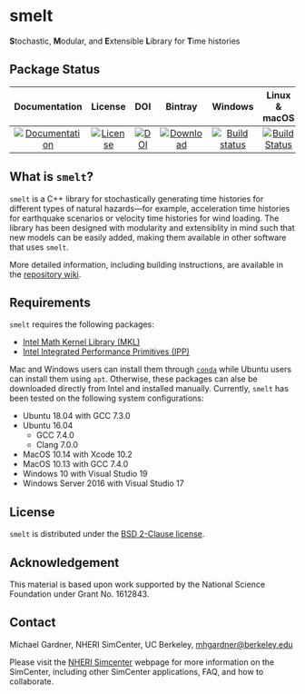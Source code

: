 # smelt
**S**tochastic, **M**odular, and **E**xtensible **L**ibrary for **T**ime histories

## Package Status

| Documentation | License | DOI | Bintray | Windows | Linux & macOS |
|:--------:|:---------:|:---------:|:-------------:|:--------------:|:-----------------:|
|[![Documentation](https://img.shields.io/badge/docs-doxygen-blue.svg)](https://nheri-simcenter.github.io/smelt/)|[![License](https://img.shields.io/badge/License-BSD%202--Clause-orange.svg)](https://raw.githubusercontent.com/NHERI-SimCenter/smelt/master/LICENSE)|[![DOI](https://zenodo.org/badge/DOI/10.5281/zenodo.2697657.svg)](https://doi.org/10.5281/zenodo.2697657)|[ ![Download](https://api.bintray.com/packages/nheri-simcenter/simcenter/smelt%3Asimcenter/images/download.svg) ](https://bintray.com/nheri-simcenter/simcenter/smelt%3Asimcenter/_latestVersion)|[![Build status](https://ci.appveyor.com/api/projects/status/rcal46kf9i84b83k?svg=true)](https://ci.appveyor.com/project/shellshocked2003/smelt)|[![Build Status](https://travis-ci.org/shellshocked2003/smelt.svg?branch=master)](https://travis-ci.org/shellshocked2003/smelt)|

## What is `smelt`?

`smelt` is a C++ library for stochastically generating time histories for different types of
natural hazards&mdash;for example, acceleration time histories for earthquake scenarios or velocity
time histories for wind loading. The library has been designed with modularity and extensiblity
in mind such that new models can be easily added, making them available in other software
that uses `smelt`.

More detailed information, including building instructions, are available in the [repository wiki](https://github.com/NHERI-SimCenter/smelt/wiki).

## Requirements

`smelt` requires the following packages:
- [Intel Math Kernel Library (MKL)](https://software.intel.com/en-us/mkl)
- [Intel Integrated Performance Primitives (IPP)](https://software.intel.com/en-us/intel-ipp)

Mac and Windows users can install them through [`conda`](https://docs.conda.io/en/latest/) while Ubuntu users can install them using `apt`.
Otherwise, these packages can alse be downloaded directly from Intel and installed manually. Currently, `smelt` has been tested on the following system configurations:

- Ubuntu 18.04 with GCC 7.3.0
- Ubuntu 16.04
  - GCC 7.4.0
  - Clang 7.0.0
- MacOS 10.14 with Xcode 10.2
- MacOS 10.13 with GCC 7.4.0
- Windows 10 with Visual Studio 19
- Windows Server 2016 with Visual Studio 17

## License

`smelt` is distributed under the [BSD 2-Clause license](https://raw.githubusercontent.com/NHERI-SimCenter/smelt/master/LICENSE).

## Acknowledgement

This material is based upon work supported by the National Science Foundation under Grant No. 1612843.

## Contact

Michael Gardner, NHERI SimCenter, UC Berkeley, mhgardner@berkeley.edu

Please visit the [NHERI Simcenter](https://simcenter.designsafe-ci.org/) webpage for more information on the SimCenter, including other SimCenter applications, FAQ, and how to collaborate.
